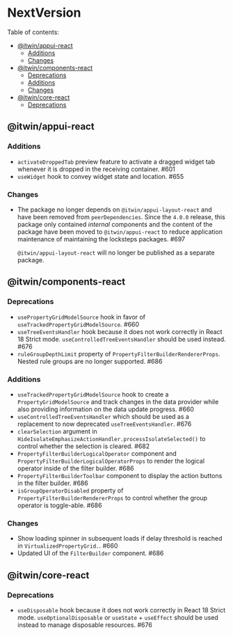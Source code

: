 # NextVersion <!-- omit from toc -->

Table of contents:

- [@itwin/appui-react](#itwinappui-react)
  - [Additions](#additions)
  - [Changes](#changes)
- [@itwin/components-react](#itwincomponents-react)
  - [Deprecations](#deprecations)
  - [Additions](#additions-1)
  - [Changes](#changes-1)
- [@itwin/core-react](#itwincore-react)
  - [Deprecations](#deprecations-1)

## @itwin/appui-react

### Additions

- `activateDroppedTab` preview feature to activate a dragged widget tab whenever it is dropped in the receiving container. #601
- `useWidget` hook to convey widget state and location. #655

### Changes

- The package no longer depends on `@itwin/appui-layout-react` and have been removed from `peerDependencies`. Since the `4.0.0` release, this package only contained _internal_ components and the content of the package have been moved to `@itwin/appui-react` to reduce application maintenance of maintaining the locksteps packages. #697

  `@itwin/appui-layout-react` will no longer be published as a separate package.

## @itwin/components-react

### Deprecations

- `usePropertyGridModelSource` hook in favor of `useTrackedPropertyGridModelSource`. #660
- `useTreeEventsHandler` hook because it does not work correctly in React 18 Strict mode. `useControlledTreeEventsHandler` should be used instead. #676
- `ruleGroupDepthLimit` property of `PropertyFilterBuilderRendererProps`. Nested rule groups are no longer supported. #686

### Additions

- `useTrackedPropertyGridModelSource` hook to create a `PropertyGridModelSource` and track changes in the data provider while also providing information on the data update progress. #660
- `useControlledTreeEventsHandler` which should be used as a replacement to now deprecated `useTreeEventsHandler`. #676
- `clearSelection` argument in `HideIsolateEmphasizeActionHandler.processIsolateSelected()` to control whether the selection is cleared. #682
- `PropertyFilterBuilderLogicalOperator` component and `PropertyFilterBuilderLogicalOperatorProps` to render the logical operator inside of the filter builder. #686
- `PropertyFilterBuilderToolbar` component to display the action buttons in the filter builder. #686
- `isGroupOperatorDisabled` property of `PropertyFilterBuilderRendererProps` to control whether the group operator is toggle-able. #686

### Changes

- Show loading spinner in subsequent loads if delay threshold is reached in `VirtualizedPropertyGrid.`. #660
- Updated UI of the `FilterBuilder` component. #686

## @itwin/core-react

### Deprecations

- `useDisposable` hook because it does not work correctly in React 18 Strict mode. `useOptionalDisposable` or `useState` + `useEffect` should be used instead to manage disposable resources. #676
